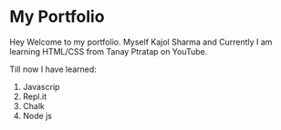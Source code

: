 # My Portfolio

Hey Welcome to my portfolio.
Myself Kajol Sharma and Currently I am learning HTML/CSS from Tanay Ptratap on YouTube.

Till now I have learned:

1. Javascrip
1. Repl.it
1. Chalk
1. Node js
